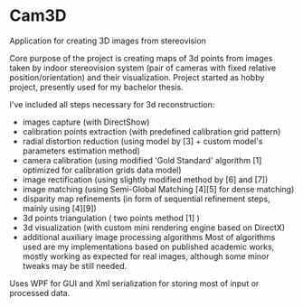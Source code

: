 # Cam3D
Application for creating 3D images from stereovision

Core purpose of the project is creating maps of 3d points from images taken by indoor stereovision system (pair of cameras with fixed relative position/orientation) and their visualization.
Project started as hobby project, presently used for my bachelor thesis.

I've included all steps necessary for 3d reconstruction:
- images capture (with DirectShow)
- calibration points extraction (with predefined calibration grid pattern)
- radial distortion reduction (using model by [3] + custom model's parameters estimation method)
- camera calibration (using modified 'Gold Standard'  algorithm [1] optimized for calibration grids data model)
- image rectification (using slightly modified method by [6] and [7])
- image matching (using Semi-Global Matching [4][5] for dense matching)
- disparity map refinements (in form of sequential refinement steps, mainly using  [4][9])
- 3d points triangulation ( two points method [1] )
- 3d visualization (with custom mini rendering engine based on DirectX)
- additional auxiliary image processing algorithms
Most of algorithms used are my implementations based on published academic works, mostly working as expected for real images, although some minor tweaks may be still needed.

Uses WPF for GUI and Xml serialization for storing most of input or processed data. 


